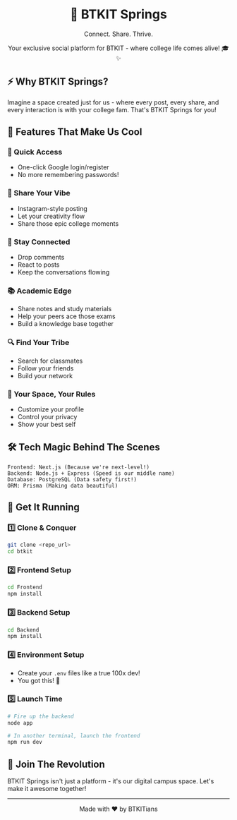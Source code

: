 <div align="center">

# 🚀 BTKIT Springs

Connect. Share. Thrive.

Your exclusive social platform for BTKIT - where college life comes alive! 🎓✨

</div>

## ⚡ Why BTKIT Springs?

Imagine a space created just for us - where every post, every share, and every interaction is with your college fam. That's BTKIT Springs for you! 

## 🎯 Features That Make Us Cool

### 🔐 Quick Access
- One-click Google login/register
- No more remembering passwords!

### 📸 Share Your Vibe
- Instagram-style posting
- Let your creativity flow
- Share those epic college moments

### 💬 Stay Connected
- Drop comments
- React to posts
- Keep the conversations flowing

### 📚 Academic Edge
- Share notes and study materials
- Help your peers ace those exams
- Build a knowledge base together

### 🔍 Find Your Tribe
- Search for classmates
- Follow your friends
- Build your network

### 👤 Your Space, Your Rules
- Customize your profile
- Control your privacy
- Show your best self

## 🛠️ Tech Magic Behind The Scenes

```
Frontend: Next.js (Because we're next-level!)
Backend: Node.js + Express (Speed is our middle name)
Database: PostgreSQL (Data safety first!)
ORM: Prisma (Making data beautiful)
```

## 🚀 Get It Running

### 1️⃣ Clone & Conquer
```bash
git clone <repo_url>
cd btkit
```

### 2️⃣ Frontend Setup
```bash
cd Frontend
npm install
```

### 3️⃣ Backend Setup
```bash
cd Backend
npm install
```

### 4️⃣ Environment Setup
- Create your `.env` files like a true 100x dev! 
- You got this! 💪

### 5️⃣ Launch Time
```bash
# Fire up the backend
node app

# In another terminal, launch the frontend
npm run dev
```

## 🤝 Join The Revolution

BTKIT Springs isn't just a platform - it's our digital campus space. Let's make it awesome together! 

---

<div align="center">

Made with ❤️ by BTKITians

</div>
